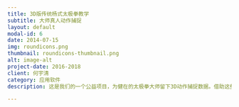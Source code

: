 ```yaml
---
title: 3D版传统杨式太极拳教学
subtitle: 大师真人动作捕捉
layout: default
modal-id: 6
date: 2014-07-15
img: roundicons.png
thumbnail: roundicons-thumbnail.png
alt: image-alt
project-date: 2016-2018
client: 何宇清
category: 应用软件
description: 这是我们的一个公益项目，为健在的太极拳大师留下3D动作捕捉数据。借助这些数据，可以精准展现太极拳动作中的身体方位，角度，运动轨迹及细节变化。采用真人动作捕捉，所有动作数据都基于张勇涛老师本人所演练。

---
```

